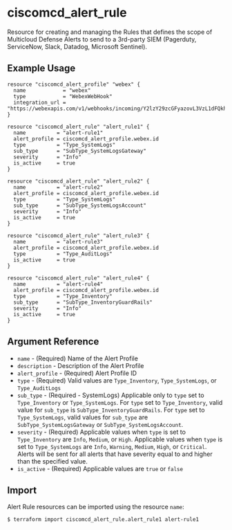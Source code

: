 # ciscomcd_alert_rule
Resource for creating and managing the Rules that defines the scope of Multicloud Defense Alerts to send to a 3rd-party SIEM (Pagerduty, ServiceNow, Slack, Datadog, Microsoft Sentinel).

## Example Usage
```hcl
resource "ciscomcd_alert_profile" "webex" {
  name            = "webex"
  type            = "WebexWebHook"
  integration_url = "https://webexapis.com/v1/webhooks/incoming/Y2lzY29zcGFyazovL3VzL1dFQkhPT0svYjc5NTQ0NzMtMWQ2ZC00Y2I0LTk1ZWMtYzFlNTA0NGZlNTE2"
}
```

```hcl
resource "ciscomcd_alert_rule" "alert_rule1" {
  name          = "alert-rule1"
  alert_profile = ciscomcd_alert_profile.webex.id
  type          = "Type_SystemLogs"
  sub_type      = "SubType_SystemLogsGateway"
  severity      = "Info"
  is_active     = true
}
```

```hcl
resource "ciscomcd_alert_rule" "alert_rule2" {
  name          = "alert-rule2"
  alert_profile = ciscomcd_alert_profile.webex.id
  type          = "Type_SystemLogs"
  sub_type      = "SubType_SystemLogsAccount"
  severity      = "Info"
  is_active     = true
}
```

```hcl
resource "ciscomcd_alert_rule" "alert_rule3" {
  name          = "alert-rule3"
  alert_profile = ciscomcd_alert_profile.webex.id
  type          = "Type_AuditLogs"
  is_active     = true
}
```

```hcl
resource "ciscomcd_alert_rule" "alert_rule4" {
  name          = "alert-rule4"
  alert_profile = ciscomcd_alert_profile.webex.id
  type          = "Type_Inventory"
  sub_type      = "SubType_InventoryGuardRails"
  severity      = "Info"
  is_active     = true
}
```

## Argument Reference
* `name` - (Required) Name of the Alert Profile
* `description` - Description of the Alert Profile
* `alert_profile` - (Required) Alert Profile ID
* `type` - (Required) Valid values are `Type_Inventory`, `Type_SystemLogs`, or `Type_AuditLogs`
* `sub_type` - (Required - SystemLogs) Applicable only to `type` set to `Type_Inventory` or `Type_SystemLogs`.  For `type` set to `Type_Inventory`, valid value for `sub_type` is `SubType_InventoryGuardRails`.  For `type` set to `Type_SystemLogs`, valid values for `sub_type` are `SubType_SystemLogsGateway` or `SubType_SystemLogsAccount`.
* `severity` - (Required)  Applicable values when `type` is set to `Type_Inventory` are `Info`, `Medium`, or `High`.  Applicable values when `type` is set to `Type_SystemLogs` are `Info`, `Warning`, `Medium`, `High`, or `Critical`.  Alerts will be sent for all alerts that have severity equal to and higher than the specified value.
* `is_active` - (Required) Applicable values are `true` or `false`

## Import
Alert Rule resources can be imported using the resource `name`:

```hcl
$ terraform import ciscomcd_alert_rule.alert_rule1 alert-rule1
```